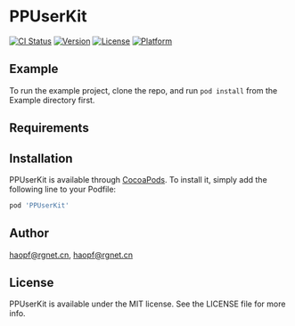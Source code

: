# PPUserKit

[![CI Status](https://img.shields.io/travis/haopf@rgnet.cn/PPUserKit.svg?style=flat)](https://travis-ci.org/haopf@rgnet.cn/PPUserKit)
[![Version](https://img.shields.io/cocoapods/v/PPUserKit.svg?style=flat)](https://cocoapods.org/pods/PPUserKit)
[![License](https://img.shields.io/cocoapods/l/PPUserKit.svg?style=flat)](https://cocoapods.org/pods/PPUserKit)
[![Platform](https://img.shields.io/cocoapods/p/PPUserKit.svg?style=flat)](https://cocoapods.org/pods/PPUserKit)

## Example

To run the example project, clone the repo, and run `pod install` from the Example directory first.

## Requirements

## Installation

PPUserKit is available through [CocoaPods](https://cocoapods.org). To install
it, simply add the following line to your Podfile:

```ruby
pod 'PPUserKit'
```

## Author

haopf@rgnet.cn, haopf@rgnet.cn

## License

PPUserKit is available under the MIT license. See the LICENSE file for more info.
